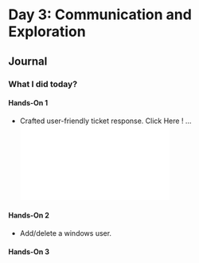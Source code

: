 # Day 3: Communication and Exploration

## Journal

### What I did today?

#### Hands-On 1
- Crafted user-friendly ticket response. Click Here ! ... ![images](images/day3/img1.md)
#### Hands-On 2
- Add/delete a windows user.
#### Hands-On 3




